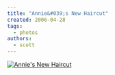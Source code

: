 ```yaml
---
title: "Annie&#039;s New Haircut"
created: 2006-04-28
tags:
  - photos
authors:
  - scott
---
```


[![Annie's New Haircut](/images/annie_IMG_9747.jpg_450.jpg)](http://spaceninja.local/gallery/annie/IMG_9747.jpg)
